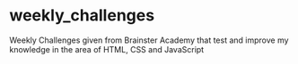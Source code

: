# weekly_challenges
Weekly Challenges given from Brainster Academy that test and improve my knowledge in the area of HTML, CSS and JavaScript
